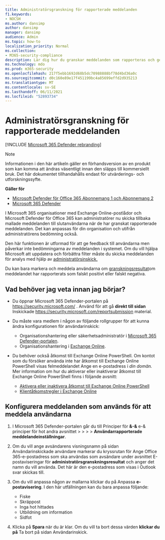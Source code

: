 ```yaml
---
title: Administratörsgranskning för rapporterade meddelanden
f1.keywords:
- NOCSH
ms.author: dansimp
author: dansimp
manager: dansimp
audience: Admin
ms.topic: how-to
localization_priority: Normal
ms.collection:
- M365-security-compliance
description: Lär dig hur du granskar meddelanden som rapporteras och ger feedback till användarna.
ms.technology: mdo
ms.prod: m365-security
ms.openlocfilehash: 217f5ebb1692d68b5dc70988888bf78d4bd36a0c
ms.sourcegitcommit: d0c160e89e17f451199bc4a85699effd2d935213
ms.translationtype: MT
ms.contentlocale: sv-SE
ms.lasthandoff: 06/11/2021
ms.locfileid: "52893734"
---
```

# <a name="admin-review-for-reported-messages"></a>Administratörsgranskning för rapporterade meddelanden

[!INCLUDE [Microsoft 365 Defender rebranding](../includes/microsoft-defender-for-office.md)]

> [!NOTE]
> Informationen i den här artikeln gäller en förhandsversion av en produkt som kan komma att ändras väsentligt innan den släpps till kommersiellt bruk. Det här dokumentet tillhandahålls endast för utvärderings- och utforskningssyfte.

**Gäller för**
- [Microsoft Defender för Office 365 Abonnemang 1 och Abonnemang 2](defender-for-office-365.md)
- [Microsoft 365 Defender](../defender/microsoft-365-defender.md)

I Microsoft 365 organisationer med Exchange Online-postlådor och Microsoft Defender för Office 365 kan administratörer nu skicka tillbaka mallade meddelanden till slutanvändarna när de har granskat rapporterade meddelanden. Det kan anpassas för din organisation och utifrån administratörens bedömning också.

Den här funktionen är utformad för att ge feedback till användarna men påverkar inte bedömningarna av meddelanden i systemet. Om du vill hjälpa Microsoft att uppdatera och förbättra filter måste du skicka meddelanden för analys med hjälp av [administratörsinskick.](admin-submission.md)

Du kan bara markera och meddela användarna om [granskningsresultat](report-false-positives-and-false-negatives.md)om meddelandet har rapporterats som falskt positivt eller falskt negativa.

## <a name="what-do-you-need-to-know-before-you-begin"></a>Vad behöver jag veta innan jag börjar?

- Du öppnar Microsoft 365 Defender-portalen på <https://security.microsoft.com/> . Använd för att gå **direkt till sidan** Inskickade <https://security.microsoft.com/reportsubmission> material.

- Du måste vara medlem i någon av följande rollgrupper för att kunna ändra konfigurationen för användarinskick:
  - Organisationshantering eller säkerhetsadministratör i [Microsoft 365 Defender-portalen](permissions-microsoft-365-security-center.md).
  - Organisationshantering i [Exchange Online](/Exchange/permissions-exo/permissions-exo#role-groups).

- Du behöver också åtkomst till Exchange Online PowerShell. Om kontot som du försöker använda inte har åtkomst till Exchange Online PowerShell visas felmeddelandet Ange en e-postadress i *din domän.* Mer information om hur du aktiverar eller inaktiverar åtkomst till Exchange Online PowerShell finns i följande avsnitt:
  - [Aktivera eller inaktivera åtkomst till Exchange Online PowerShell](/powershell/exchange/disable-access-to-exchange-online-powershell)
  - [Klientåtkomstregler i Exchange Online](/exchange/clients-and-mobile-in-exchange-online/client-access-rules/client-access-rules)

## <a name="configure-the-messages-used-to-notify-users"></a>Konfigurera meddelanden som används för att meddela användarna

1. I Microsoft 365 Defender-portalen går du till Principer för **&-&** e-& principer för hot andra avsnittet \>  \>  \>  \> **Användarrapporterade meddelandeinställningar**.

2. Om du vill ange avsändarens visningsnamn på sidan Användarinskickade användare markerar du kryssrutan för  Ange Office 365-e-postadress som ska användas som avsändare under avsnittet E-postaviseringar för **administratörsgranskningsresultat** och anger det namn du vill använda.  Det här är den e-postadress som visas i Outlook svar skickas till.

3. Om du vill anpassa någon av mallarna klickar du på Anpassa **e-postavisering**. I den här utfällningen kan du bara anpassa följande:
    - Fiske
    - Skräppost
    - Inga hot hittades
    - Utbildning om information
    - Sidfot

4. Klicka på **Spara** när du är klar. Om du vill ta bort dessa värden **klickar du på** Ta bort på sidan Användarinskick.
